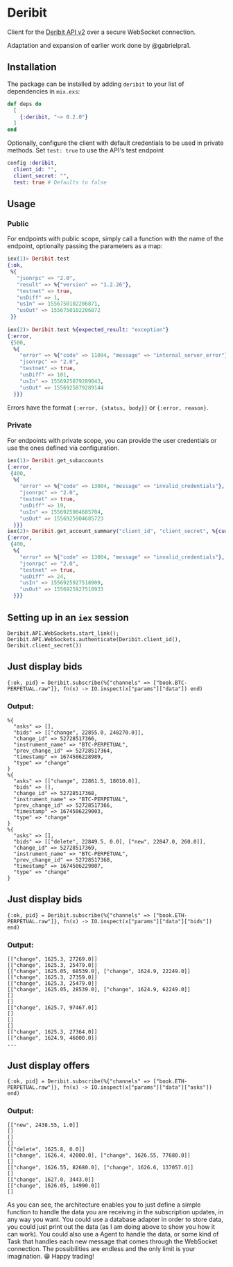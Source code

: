 # Deribit

Client for the [Deribit API v2](https://docs.deribit.com/v2/) over a secure WebSocket connection.

Adaptation and expansion of earlier work done by @gabrielpra1.
## Installation

The package can be installed by adding `deribit` to your list of dependencies in `mix.exs`:

```elixir
def deps do
  [
    {:deribit, "~> 0.2.0"}
  ]
end
```

Optionally, configure the client with default credentials to be used in private methods.
Set `test: true` to use the API's test endpoint

```elixir
config :deribit,
  client_id: "",
  client_secret: "",
  test: true # Defaults to false
```

## Usage

### Public

For endpoints with public scope, simply call a function with the name of the endpoint, optionally passing the parameters as a map:

```elixir
iex(1)> Deribit.test
{:ok,
 %{
   "jsonrpc" => "2.0",
   "result" => %{"version" => "1.2.26"},
   "testnet" => true,
   "usDiff" => 1,
   "usIn" => 1556750102206871,
   "usOut" => 1556750102206872
 }}
 
iex(2)> Deribit.test %{expected_result: "exception"}
{:error,
 {500,
  %{
    "error" => %{"code" => 11094, "message" => "internal_server_error"},
    "jsonrpc" => "2.0",
    "testnet" => true,
    "usDiff" => 101,
    "usIn" => 1556925879289043,
    "usOut" => 1556925879289144
  }}}
```

Errors have the format `{:error, {status, body}}` or `{:error, reason}`.

### Private

For endpoints with private scope, you can provide the user credentials or use the ones defined via configuration.

```elixir
iex(1)> Deribit.get_subaccounts
{:error,
 {400,
  %{
    "error" => %{"code" => 13004, "message" => "invalid_credentials"},
    "jsonrpc" => "2.0",
    "testnet" => true,
    "usDiff" => 19,
    "usIn" => 1556925904685704,
    "usOut" => 1556925904685723
  }}}
iex(2)> Deribit.get_account_summary("client_id", "client_secret", %{currency: "btc"})
{:error,
 {400,
  %{
    "error" => %{"code" => 13004, "message" => "invalid_credentials"},
    "jsonrpc" => "2.0",
    "testnet" => true,
    "usDiff" => 24,
    "usIn" => 1556925927518909,
    "usOut" => 1556925927518933
  }}}
```

## Setting up in an `iex` session
```
Deribit.API.WebSockets.start_link(); 
Deribit.API.WebSockets.authenticate(Deribit.client_id(), Deribit.client_secret())
```

## Just display bids  
```
{:ok, pid} = Deribit.subscribe(%{"channels" => ["book.BTC-PERPETUAL.raw"]}, fn(x) -> IO.inspect(x["params"]["data"]) end)
```

### Output:
```
%{      
  "asks" => [],
  "bids" => [["change", 22855.0, 248270.0]],
  "change_id" => 52728517366,
  "instrument_name" => "BTC-PERPETUAL",
  "prev_change_id" => 52728517364,
  "timestamp" => 1674506228989,
  "type" => "change"
}
%{      
  "asks" => [["change", 22861.5, 18010.0]],
  "bids" => [],
  "change_id" => 52728517368,
  "instrument_name" => "BTC-PERPETUAL",
  "prev_change_id" => 52728517366,
  "timestamp" => 1674506229003,
  "type" => "change"
}
%{      
  "asks" => [],
  "bids" => [["delete", 22849.5, 0.0], ["new", 22847.0, 260.0]],
  "change_id" => 52728517369,
  "instrument_name" => "BTC-PERPETUAL",
  "prev_change_id" => 52728517368,
  "timestamp" => 1674506229007,
  "type" => "change"
}
```

## Just display bids
```
{:ok, pid} = Deribit.subscribe(%{"channels" => ["book.ETH-PERPETUAL.raw"]}, fn(x) -> IO.inspect(x["params"]["data"]["bids"]) end)
```

### Output:
```
[["change", 1625.3, 27269.0]]
[["change", 1625.3, 25479.0]]
[["change", 1625.05, 68539.0], ["change", 1624.9, 22249.0]]
[["change", 1625.3, 27359.0]]
[["change", 1625.3, 25479.0]]
[["change", 1625.05, 28539.0], ["change", 1624.9, 62249.0]]
[]      
[]      
[["change", 1625.7, 97467.0]]
[]      
[]      
[]      
[["change", 1625.3, 27364.0]]
[["change", 1624.9, 46000.0]]
...
```

## Just display offers

```
{:ok, pid} = Deribit.subscribe(%{"channels" => ["book.ETH-PERPETUAL.raw"]}, fn(x) -> IO.inspect(x["params"]["data"]["asks"]) end)
```

### Output: 
```
[["new", 2438.55, 1.0]]
[]      
[]      
[]      
[["delete", 1625.8, 0.0]]
[["change", 1626.4, 42000.0], ["change", 1626.55, 77680.0]]
[]      
[["change", 1626.55, 82680.0], ["change", 1626.6, 137057.0]]
[]      
[["change", 1627.0, 3443.0]]
[["change", 1626.05, 14990.0]]
[] 
```

As you can see, the architecture enables you to just define a simple function to handle the data you are receiving in the subscription updates, in any way you want. You could use a database adapter in order to store data, you could just print out the data (as I am doing above to show you how it can work). You could also use a Agent to handle the data, or some kind of Task that handles each new message that comes through the WebSocket connection. The possibilities are endless and the only limit is your imagination. 😁 Happy trading!